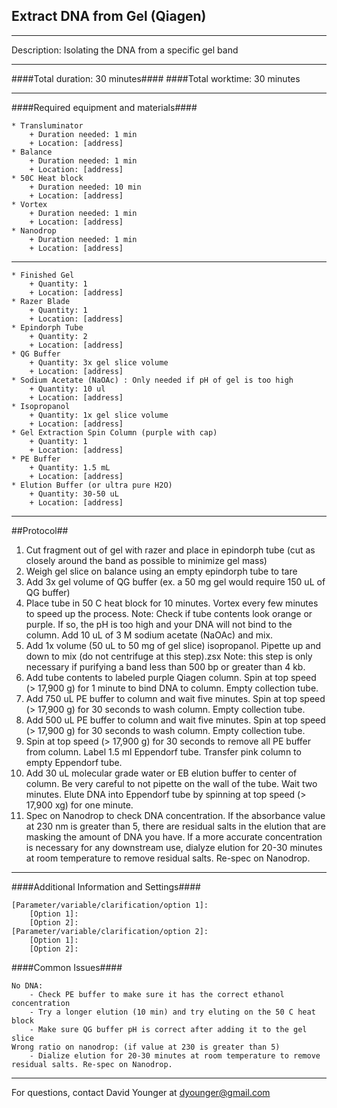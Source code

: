 Extract DNA from Gel (Qiagen)
--------------
- - - - - - - - - - - - - - - - - - - - - - - - - - - - - - - - - - - - - - - - - - - -
Description: Isolating the DNA from a specific gel band

- - - - - - - - - - - - - - - - - - - - - - - - - - - - - - - - - - - - - - - - - - - -
####Total duration: 30 minutes####
####Total worktime: 30 minutes
    
- - - - - - - - - - - - - - - - - - - - - - - - - - - - - - - - - - - - - - - - - - - -

####Required equipment and materials####

    * Transluminator
        + Duration needed: 1 min
        + Location: [address]
    * Balance
        + Duration needed: 1 min
        + Location: [address]
    * 50C Heat block
        + Duration needed: 10 min
        + Location: [address]
    * Vortex
        + Duration needed: 1 min
        + Location: [address]
    * Nanodrop
        + Duration needed: 1 min
        + Location: [address]
  
------

    * Finished Gel
        + Quantity: 1
        + Location: [address]
    * Razer Blade
        + Quantity: 1
        + Location: [address]
    * Epindorph Tube
        + Quantity: 2
        + Location: [address]        
    * QG Buffer
        + Quantity: 3x gel slice volume
        + Location: [address]
    * Sodium Acetate (NaOAc) : Only needed if pH of gel is too high
        + Quantity: 10 ul
        + Location: [address]
    * Isopropanol
        + Quantity: 1x gel slice volume
        + Location: [address]
    * Gel Extraction Spin Column (purple with cap)
        + Quantity: 1
        + Location: [address]        
    * PE Buffer
        + Quantity: 1.5 mL
        + Location: [address]
    * Elution Buffer (or ultra pure H2O)
        + Quantity: 30-50 uL
        + Location: [address]
        
        
        
- - - - - - - - - - - - - - - - - - - - - - - - - - - - - - - - - - - - - - - - - - - - 

##Protocol##

1. Cut fragment out of gel with razer and place in epindorph tube (cut as closely around the band as possible to minimize gel mass) 
2. Weigh gel slice on balance using an empty epindorph tube to tare
3. Add 3x gel volume of QG buffer (ex. a 50 mg gel would require 150 uL of QG buffer)
4. Place tube in 50 C heat block for 10 minutes. Vortex every few minutes to speed up the process. Note: Check if tube contents look orange or purple. If so, the pH is too high and your DNA will not bind to the column. Add 10 uL of 3 M sodium acetate (NaOAc) and mix.
5. Add 1x volume (50 uL to 50 mg of gel slice) isopropanol. Pipette up and down to mix (do not centrifuge at this step).zsx Note: this step is only necessary if purifying a band less than 500 bp or greater than 4 kb.
6. Add tube contents to labeled purple Qiagen column. Spin at top speed (> 17,900 g) for 1 minute to bind DNA to column. Empty collection tube.
7. Add 750 uL PE buffer to column and wait five minutes. Spin at top speed (> 17,900 g) for 30 seconds to wash column. Empty collection tube.
8. Add 500 uL PE buffer to column and wait five minutes. Spin at top speed (> 17,900 g) for 30 seconds to wash column. Empty collection tube.
9. Spin at top speed (> 17,900 g) for 30 seconds to remove all PE buffer from column. Label 1.5 ml Eppendorf tube. Transfer pink column to empty Eppendorf tube.
10. Add 30 uL molecular grade water or EB elution buffer to center of column. Be very careful to not pipette on the wall of the tube. Wait two minutes. Elute DNA into Eppendorf tube by spinning at top speed (> 17,900 xg) for one minute.
11. Spec on Nanodrop to check DNA concentration. If the absorbance value at 230 nm is greater than 5, there are residual salts in the elution that are masking the amount of DNA you have. If a more accurate concentration is necessary for any downstream use, dialyze elution for 20-30 minutes at room temperature to remove residual salts. Re-spec on Nanodrop.

- - - - - - - - - - - - - - - - - - - - - - - - - - - - - - - - - - - - - - - - - - - - 
    
    
####Additional Information and Settings####

    [Parameter/variable/clarification/option 1]:
        [Option 1]:
        [Option 2]:
    [Parameter/variable/clarification/option 2]:
        [Option 1]:
        [Option 2]:


####Common Issues####

    No DNA:
        - Check PE buffer to make sure it has the correct ethanol concentration
        - Try a longer elution (10 min) and try eluting on the 50 C heat block
        - Make sure QG buffer pH is correct after adding it to the gel slice
    Wrong ratio on nanodrop: (if value at 230 is greater than 5)
        - Dialize elution for 20-30 minutes at room temperature to remove residual salts. Re-spec on Nanodrop.
- - - - - - - - - - - - - - - - - - - - - - - - - - - - - - - - - - - - - - - - - - - - 
       
For questions, contact David Younger at dyounger@gmail.com    
